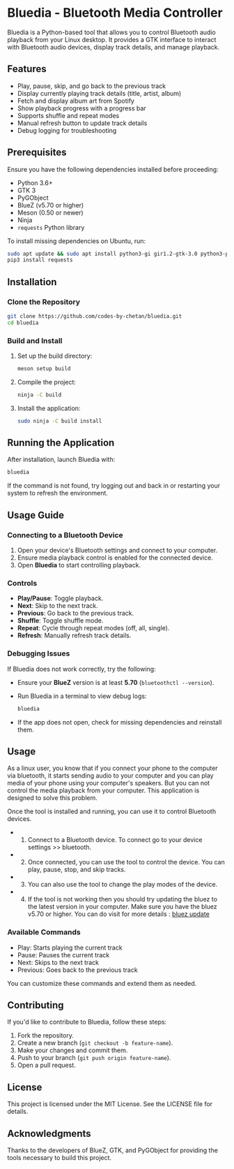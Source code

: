 # Bluedia - Bluetooth Media Controller

Bluedia is a Python-based tool that allows you to control Bluetooth audio playback from your Linux desktop. It provides a GTK interface to interact with Bluetooth audio devices, display track details, and manage playback.

## Features

- Play, pause, skip, and go back to the previous track
- Display currently playing track details (title, artist, album)
- Fetch and display album art from Spotify
- Show playback progress with a progress bar
- Supports shuffle and repeat modes
- Manual refresh button to update track details
- Debug logging for troubleshooting

## Prerequisites

Ensure you have the following dependencies installed before proceeding:

- Python 3.6+
- GTK 3
- PyGObject
- BlueZ (v5.70 or higher)
- Meson (0.50 or newer)
- Ninja
- `requests` Python library

To install missing dependencies on Ubuntu, run:

```bash
sudo apt update && sudo apt install python3-gi gir1.2-gtk-3.0 python3-pip python3-venv meson ninja-build
pip3 install requests
```

## Installation

### Clone the Repository

```bash
git clone https://github.com/codes-by-chetan/bluedia.git
cd bluedia
```

### Build and Install

1. Set up the build directory:

   ```bash
   meson setup build
   ```

2. Compile the project:

   ```bash
   ninja -C build
   ```

3. Install the application:

   ```bash
   sudo ninja -C build install
   ```

## Running the Application

After installation, launch Bluedia with:

```bash
bluedia
```

If the command is not found, try logging out and back in or restarting your system to refresh the environment.

## Usage Guide

### Connecting to a Bluetooth Device
1. Open your device's Bluetooth settings and connect to your computer.
2. Ensure media playback control is enabled for the connected device.
3. Open **Bluedia** to start controlling playback.

### Controls
- **Play/Pause**: Toggle playback.
- **Next**: Skip to the next track.
- **Previous**: Go back to the previous track.
- **Shuffle**: Toggle shuffle mode.
- **Repeat**: Cycle through repeat modes (off, all, single).
- **Refresh**: Manually refresh track details.

### Debugging Issues
If Bluedia does not work correctly, try the following:
- Ensure your **BlueZ** version is at least **5.70** (`bluetoothctl --version`).
- Run Bluedia in a terminal to view debug logs:
  
  ```bash
  bluedia
  ```
- If the app does not open, check for missing dependencies and reinstall them.

## Usage

As a linux user, you know that if you connect your phone to the computer via bluetooth, it starts sending audio to your computer and you can play media of your phone using your computer's speakers. But you can not control the media playback from your computer. This application is designed to solve this problem.

Once the tool is installed and running, you can use it to control Bluetooth devices.
- 1) Connect to a Bluetooth device. To connect go to your device settings >> bluetooth.
- 2) Once connected, you can use the tool to control the device. You can play, pause, stop, and skip tracks.
- 3) You can also use the tool to change the play modes of the device.
- 4) If the tool is not working then you should try updating the bluez to the latest version in your computer. Make sure you have the bluez v5.70 or higher. You can do visit for more details : [bluez update](https://askubuntu.com/questions/612295/how-to-upgrade-to-the-latest-bluez-version-on-ubuntu-12-04-lts)

### Available Commands

- Play: Starts playing the current track
- Pause: Pauses the current track
- Next: Skips to the next track
- Previous: Goes back to the previous track

You can customize these commands and extend them as needed.

## Contributing

If you'd like to contribute to Bluedia, follow these steps:

1. Fork the repository.
2. Create a new branch (`git checkout -b feature-name`).
3. Make your changes and commit them.
4. Push to your branch (`git push origin feature-name`).
5. Open a pull request.

## License

This project is licensed under the MIT License. See the LICENSE file for details.

## Acknowledgments

Thanks to the developers of BlueZ, GTK, and PyGObject for providing the tools necessary to build this project.
